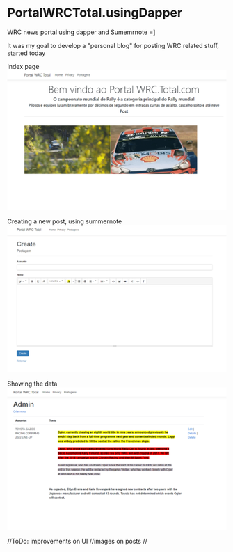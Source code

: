 # PortalWRCTotal.usingDapper
WRC news portal using dapper and Sumemrnote =]

It was my goal to develop a "personal blog" for posting WRC related stuff, started today

Index page
![First image](https://github.com/Gabriel-0216/PortalWRCTotal.usingDapper/blob/master/001_WRCTOtal.png)

Creating a new post, using summernote
![Second image](https://github.com/Gabriel-0216/PortalWRCTotal.usingDapper/blob/master/002_CREATEA.PNG)

Showing the data
![Third image](https://github.com/Gabriel-0216/PortalWRCTotal.usingDapper/blob/master/003_admin.PNG)



//ToDo: improvements on UI
//images on posts
//

